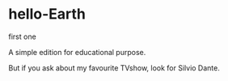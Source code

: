 # hello-Earth
first one

A simple edition for educational purpose.

But if you ask about my favourite TVshow, look for Silvio Dante.
